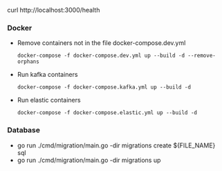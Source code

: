 curl http://localhost:3000/health

### Docker
- Remove containers not in the file docker-compose.dev.yml
  ```
  docker-compose -f docker-compose.dev.yml up --build -d --remove-orphans 
  ```
- Run kafka containers
  ```
  docker-compose -f docker-compose.kafka.yml up --build -d
  ```
- Run elastic containers
  ```
  docker-compose -f docker-compose.elastic.yml up --build -d
  ```

### Database
- go run ./cmd/migration/main.go -dir migrations create ${FILE_NAME} sql
- go run ./cmd/migration/main.go -dir migrations up